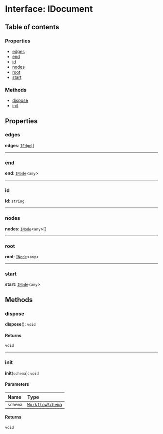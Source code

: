 # Interface: IDocument

## Table of contents

### Properties

* [edges](/en/auto-docs/interface/interfaces/IDocument.md#edges)
* [end](/en/auto-docs/interface/interfaces/IDocument.md#end)
* [id](/en/auto-docs/interface/interfaces/IDocument.md#id)
* [nodes](/en/auto-docs/interface/interfaces/IDocument.md#nodes)
* [root](/en/auto-docs/interface/interfaces/IDocument.md#root)
* [start](/en/auto-docs/interface/interfaces/IDocument.md#start)

### Methods

* [dispose](/en/auto-docs/interface/interfaces/IDocument.md#dispose)
* [init](/en/auto-docs/interface/interfaces/IDocument.md#init)

## Properties

### edges

**edges**: [`IEdge`](/en/auto-docs/interface/interfaces/IEdge.md)\[]

***

### end

**end**: [`INode`](/en/auto-docs/interface/interfaces/INode.md)<`any`>

***

### id

**id**: `string`

***

### nodes

**nodes**: [`INode`](/en/auto-docs/interface/interfaces/INode.md)<`any`>\[]

***

### root

**root**: [`INode`](/en/auto-docs/interface/interfaces/INode.md)<`any`>

***

### start

**start**: [`INode`](/en/auto-docs/interface/interfaces/INode.md)<`any`>

## Methods

### dispose

**dispose**(): `void`

#### Returns

`void`

***

### init

**init**(`schema`): `void`

#### Parameters

| Name | Type |
| :------ | :------ |
| `schema` | [`WorkflowSchema`](/en/auto-docs/interface/interfaces/WorkflowSchema.md) |

#### Returns

`void`

